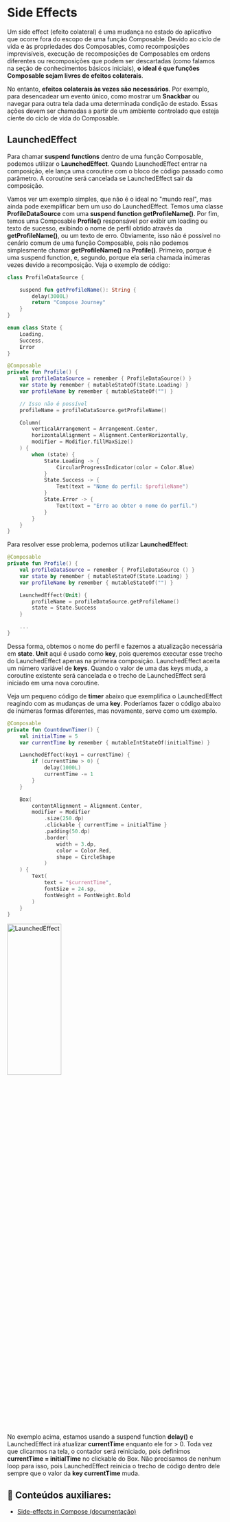# Side Effects

Um side effect (efeito colateral) é uma mudança no estado do aplicativo que ocorre fora do escopo de uma função Composable. Devido ao ciclo de vida e às propriedades dos Composables, como recomposições imprevisíveis, execução de recomposições de Composables em ordens diferentes ou recomposições que podem ser descartadas (como falamos na seção de conhecimentos básicos iniciais), **o ideal é que funções Composable sejam livres de efeitos colaterais**.

No entanto, **efeitos colaterais às vezes são necessários**. Por exemplo, para desencadear um evento único, como mostrar um **Snackbar** ou navegar para outra tela dada uma determinada condição de estado. Essas ações devem ser chamadas a partir de um ambiente controlado que esteja ciente do ciclo de vida do Composable.

## LaunchedEffect

Para chamar **suspend functions** dentro de uma função Composable, podemos utilizar o **LaunchedEffect**. Quando LaunchedEffect entrar na composição, ele lança uma coroutine com o bloco de código passado como parâmetro. A coroutine será cancelada se LaunchedEffect sair da composição.

Vamos ver um exemplo simples, que não é o ideal no "mundo real", mas ainda pode exemplificar bem um uso do LaunchedEffect. Temos uma classe **ProfileDataSource** com uma **suspend function getProfileName()**. Por fim, temos uma Composable **Profile()** responsável por exibir um loading ou texto de sucesso, exibindo o nome de perfil obtido através da **getProfileName()**, ou um texto de erro. Obviamente, isso não é possível no cenário comum de uma função Composable, pois não podemos simplesmente chamar **getProfileName()** na **Profile()**. Primeiro, porque é uma suspend function, e, segundo, porque ela seria chamada inúmeras vezes devido a recomposição. Veja o exemplo de código:

```kotlin
class ProfileDataSource {

    suspend fun getProfileName(): String {
        delay(3000L)
        return "Compose Journey"
    }
}

enum class State {
    Loading,
    Success,
    Error
}

@Composable
private fun Profile() {
    val profileDataSource = remember { ProfileDataSource() }
    var state by remember { mutableStateOf(State.Loading) }
    var profileName by remember { mutableStateOf("") }

    // Isso não é possível
    profileName = profileDataSource.getProfileName()

    Column(
        verticalArrangement = Arrangement.Center,
        horizontalAlignment = Alignment.CenterHorizontally,
        modifier = Modifier.fillMaxSize()
    ) {
        when (state) {
            State.Loading -> {
                CircularProgressIndicator(color = Color.Blue)
            }
            State.Success -> {
                Text(text = "Nome do perfil: $profileName")
            }
            State.Error -> {
                Text(text = "Erro ao obter o nome do perfil.")
            }
        }
    }
}
```

Para resolver esse problema, podemos utilizar **LaunchedEffect**:

```kotlin
@Composable
private fun Profile() {
    val profileDataSource = remember { ProfileDataSource () }
    var state by remember { mutableStateOf(State.Loading) }
    var profileName by remember { mutableStateOf("") }

    LaunchedEffect(Unit) {
        profileName = profileDataSource.getProfileName()
        state = State.Success
    }

    ...
}
```

Dessa forma, obtemos o nome do perfil e fazemos a atualização necessária em **state**. **Unit** aqui é usado como **key**, pois queremos executar esse trecho do LaunchedEffect apenas na primeira composição. LaunchedEffect aceita um número variável de **keys**. Quando o valor de uma das keys muda, a coroutine existente será cancelada e o trecho de LaunchedEffect será iniciado em uma nova coroutine.

Veja um pequeno código de **timer** abaixo que exemplifica o LaunchedEffect reagindo com as mudanças de uma **key**. Poderíamos fazer o código abaixo de inúmeras formas diferentes, mas novamente, serve como um exemplo.

```kotlin
@Composable
private fun CountdownTimer() {
    val initialTime = 5
    var currentTime by remember { mutableIntStateOf(initialTime) }

    LaunchedEffect(key1 = currentTime) {
        if (currentTime > 0) {
            delay(1000L)
            currentTime -= 1
        }
    }

    Box(
        contentAlignment = Alignment.Center,
        modifier = Modifier
            .size(250.dp)
            .clickable { currentTime = initialTime }
            .padding(50.dp)
            .border(
                width = 3.dp,
                color = Color.Red,
                shape = CircleShape
            )
    ) {
        Text(
            text = "$currentTime",
            fontSize = 24.sp,
            fontWeight = FontWeight.Bold
        )
    }
}
```

<img src="../launched-effect/img-01.gif" alt="LaunchedEffect" width="50%" height="30%"/>

No exemplo acima, estamos usando a suspend function **delay()** e LaunchedEffect irá atualizar **currentTime** enquanto ele for > 0. Toda vez que clicarmos na tela, o contador será reiniciado, pois definimos **currentTime = initialTime** no clickable do Box. Não precisamos de nenhum loop para isso, pois LaunchedEffect reinicia o trecho de código dentro dele sempre que o valor da **key currentTime** muda.

## :link: Conteúdos auxiliares:
- [Side-effects in Compose (documentação)](https://developer.android.com/jetpack/compose/side-effects)